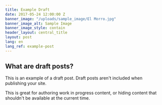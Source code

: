 ```yaml
---
title: Example Draft
date: 2017-05-24 12:00:00 Z
banner_image: "/uploads/sample_image/El Morro.jpg"
banner_image_alt: Sample Image
banner_image_style: contain
header_layout: central_title
layout: post
lang: en
lang_ref: example-post
---
```


## What are draft posts?

This is an example of a draft post. Draft posts aren't included when publishing your site.

This is great for authoring work in progress content, or hiding content that shouldn't be available at the current time.
